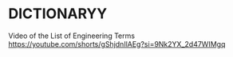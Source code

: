 # DICTIONARYY
Video of the List of Engineering Terms 
https://youtube.com/shorts/gShjdnIlAEg?si=9Nk2YX_2d47WIMgq
